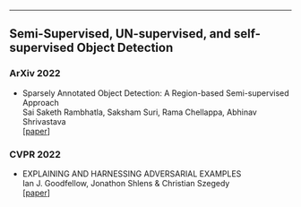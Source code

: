 --- 
## Semi-Supervised, UN-supervised, and self-supervised Object Detection


### ArXiv 2022  

+ Sparsely Annotated Object Detection: A Region-based Semi-supervised Approach  
Sai Saketh Rambhatla, Saksham Suri, Rama Chellappa, Abhinav Shrivastava  
[[paper](https://arxiv.org/pdf/2201.04620)] 

### CVPR 2022  
+ EXPLAINING AND HARNESSING ADVERSARIAL EXAMPLES  
Ian J. Goodfellow, Jonathon Shlens & Christian Szegedy  
[[paper](https://arxiv.org/pdf/1412.6572.pdf)] 
